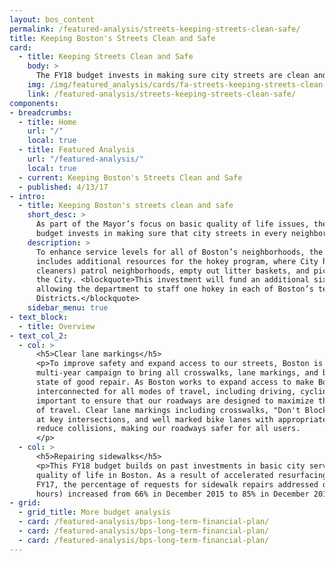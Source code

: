 ```yaml
---
layout: bos_content
permalink: /featured-analysis/streets-keeping-streets-clean-safe/
title: Keeping Boston's Streets Clean and Safe
card:
  - title: Keeping Streets Clean and Safe
    body: >
      The FY18 budget invests in making sure city streets are clean and safe.
    img: /img/featured_analysis/cards/fa-streets-keeping-streets-clean-safe.jpg
    link: /featured-analysis/streets-keeping-streets-clean-safe/
components:
- breadcrumbs:
  - title: Home
    url: "/"
    local: true
  - title: Featured Analysis
    url: "/featured-analysis/"
    local: true
  - current: Keeping Boston's Streets Clean and Safe
  - published: 4/13/17
- intro:
  - title: Keeping Boston's streets clean and safe
    short_desc: >
      As part of the Mayor’s focus on basic quality of life issues, the FY18 
      budget invests in making sure that city streets in every neighborhood are clean.
    description: >
      To enhance service levels for all of Boston’s neighborhoods, the FY18 budget 
      includes additional resources for the hokey program, where City hokeys (street 
      cleaners) patrol neighborhoods, empty out litter baskets, and pick up trash around 
      the City. <blockquote>This investment will fund an additional six full time hokeys, 
      allowing the department to staff one hokey in each of Boston’s ten Public Works 
      Districts.</blockquote> 
    sidebar_menu: true
- text_block:
  - title: Overview
- text_col_2:
  - col: >
      <h5>Clear lane markings</h5>
      <p>To improve safety and expand access to our streets, Boston is launching a citywide, 
      multi-year campaign to bring all crosswalks, lane markings, and bike lanes into a 
      state of good repair. As Boston works to expand access to make Boston's neighborhoods 
      interconnected for all modes of travel, including driving, cycling, and walking, it is 
      important to ensure that our roadways are designed to maximize the safety of such modes 
      of travel. Clear lane markings including crosswalks, "Don't Block the Box" markings 
      at key intersections, and well marked bike lanes with appropriate insignia all help to 
      reduce collisions, making our roadways safer for all users.
      </p>
  - col: >
      <h5>Repairing sidewalks</h5>
      <p>This FY18 budget builds on past investments in basic city services that have improved 
      quality of life in Boston. As a result of accelerated resurfacing and sidewalk repair in 
      FY17, the percentage of requests for sidewalk repairs addressed on time (within 48 
      hours) increased from 66% in December 2015 to 85% in December 2016.</p>
- grid: 
  - grid_title: More budget analysis
  - card: /featured-analysis/bps-long-term-financial-plan/
  - card: /featured-analysis/bps-long-term-financial-plan/
  - card: /featured-analysis/bps-long-term-financial-plan/
---
```

